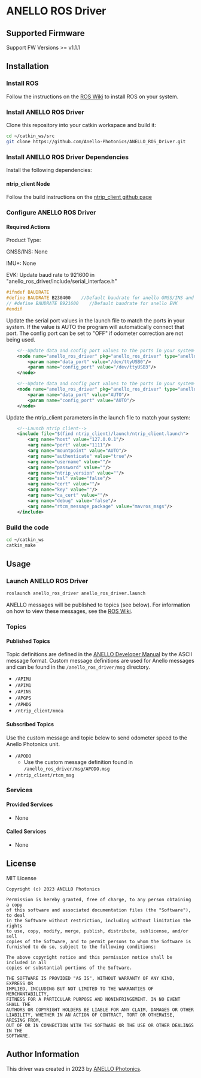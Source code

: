 # ANELLO ROS Driver

## Supported Firmware

Support FW Versions >= v1.1.1

## Installation

### Install ROS

Follow the instructions on the [ROS Wiki](http://wiki.ros.org/ROS/Installation) to install ROS on your system.

### Install ANELLO ROS Driver

Clone this repository into your catkin workspace and build it:

```bash
cd ~/catkin_ws/src
git clone https://github.com/Anello-Photonics/ANELLO_ROS_Driver.git
```

### Install ANELLO ROS Driver Dependencies

Install the following dependencies:

#### ntrip_client Node

Follow the build instructions on the [ntrip_client github page](https://github.com/LORD-MicroStrain/ntrip_client)

### Configure ANELLO ROS Driver

#### Required Actions

Product Type:

GNSS/INS: None

IMU+: None

EVK: Update baud rate to 921600 in "anello_ros_driver/include/serial_interface.h"

```c++
#ifndef BAUDRATE
#define BAUDRATE B230400    //Default baudrate for anello GNSS/INS and IMU+
// #define BAUDRATE B921600    //Default baudrate for anello EVK
#endif
```

Update the serial port values in the launch file to match the ports in your system.
If the value is AUTO the program will automatically connect that port. The config port can be set to "OFF" if odometer correction are not being used.

```xml
    <!--Update data and config port values to the ports in your system-->
    <node name="anello_ros_driver" pkg="anello_ros_driver" type="anello_ros_driver">
        <param name="data_port" value="/dev/ttyUSB0"/>
        <param name="config_port" value="/dev/ttyUSB3"/>
    </node>
```

```xml
    <!--Update data and config port values to the ports in your system-->
    <node name="anello_ros_driver" pkg="anello_ros_driver" type="anello_ros_driver">
        <param name="data_port" value="AUTO"/>
        <param name="config_port" value="AUTO"/>
    </node>
```

Update the ntrip_client parameters in the launch file to match your system:

```xml
    <!--Launch ntrip client-->
    <include file="$(find ntrip_client)/launch/ntrip_client.launch">
        <arg name="host" value="127.0.0.1"/>
        <arg name="port" value="1111"/>
        <arg name="mountpoint" value="AUTO"/>
        <arg name="authenticate" value="true"/>
        <arg name="username" value=""/>
        <arg name="password" value=""/>
        <arg name="ntrip_version" value=""/>
        <arg name="ssl" value="false"/>
        <arg name="cert" value=""/>
        <arg name="key" value=""/>
        <arg name="ca_cert" value=""/>
        <arg name="debug" value="false"/>
        <arg name="rtcm_message_package" value="mavros_msgs"/>
    </include>
```

### Build the code

```bash
cd ~/catkin_ws
catkin_make
```

## Usage

### Launch ANELLO ROS Driver

```bash
roslaunch anello_ros_driver anello_ros_driver.launch
```

ANELLO messages will be published to topics (see below). For information on how to view these messages, see the [ROS Wiki](http://wiki.ros.org/ROS/Tutorials/UnderstandingTopics).

### Topics

#### Published Topics

Topic definitions are defined in the [ANELLO Developer Manual](https://docs-a1.readthedocs.io/en/latest/) by the ASCII message format. Custom message definitions are used for Anello messages and can be found in the `/anello_ros_driver/msg` directory.

* `/APIMU`
* `/APIM1`
* `/APINS`
* `/APGPS`
* `/APHDG`
* `/ntrip_client/nmea`

#### Subscribed Topics

Use the custom message and topic below to send odometer speed to the Anello Photonics unit.

* `/APODO`
  * Use the custom message definition found in `/anello_ros_driver/msg/APODO.msg`
* `/ntrip_client/rtcm_msg`

### Services

#### Provided Services

* None

#### Called Services

* None

## License

MIT License

```text
Copyright (c) 2023 ANELLO Photonics

Permission is hereby granted, free of charge, to any person obtaining a copy
of this software and associated documentation files (the "Software"), to deal
in the Software without restriction, including without limitation the rights
to use, copy, modify, merge, publish, distribute, sublicense, and/or sell
copies of the Software, and to permit persons to whom the Software is
furnished to do so, subject to the following conditions:

The above copyright notice and this permission notice shall be included in all
copies or substantial portions of the Software.

THE SOFTWARE IS PROVIDED "AS IS", WITHOUT WARRANTY OF ANY KIND, EXPRESS OR
IMPLIED, INCLUDING BUT NOT LIMITED TO THE WARRANTIES OF MERCHANTABILITY,
FITNESS FOR A PARTICULAR PURPOSE AND NONINFRINGEMENT. IN NO EVENT SHALL THE
AUTHORS OR COPYRIGHT HOLDERS BE LIABLE FOR ANY CLAIM, DAMAGES OR OTHER
LIABILITY, WHETHER IN AN ACTION OF CONTRACT, TORT OR OTHERWISE, ARISING FROM,
OUT OF OR IN CONNECTION WITH THE SOFTWARE OR THE USE OR OTHER DEALINGS IN THE
SOFTWARE.

```

## Author Information

This driver was created in 2023 by [ANELLO Photonics](https://www.anellophotonics.com/).
